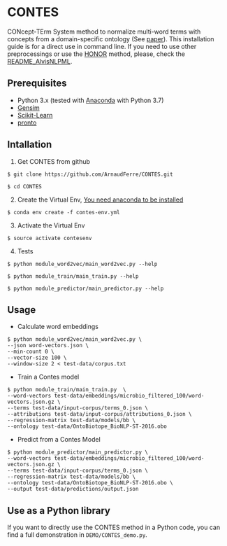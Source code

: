 # CONTES
CONcept-TErm System method to normalize multi-word terms with concepts from a domain-specific ontology (See [paper](http://www.aclweb.org/anthology/W17-2312)). This installation guide is for a direct use in command line. If you need to use other preprocessings or use the [HONOR](https://www.aclweb.org/anthology/L18-1543) method, please, check the [README_AlvisNLPML](https://github.com/ArnaudFerre/CONTES/blob/master/README_AlvisNLPML.md).

## Prerequisites
* Python 3.x (tested with [Anaconda](https://www.anaconda.com/distribution/) with Python 3.7)
* [Gensim](https://radimrehurek.com/gensim/install.html)
* [Scikit-Learn](https://scikit-learn.org/stable/install.html)
* [pronto](https://pypi.org/project/pronto/)

## Intallation
1. Get CONTES from github

```
$ git clone https://github.com/ArnaudFerre/CONTES.git

$ cd CONTES
```

2. Create the Virtual Env, [You need anaconda to be installed](https://conda.io/en/latest/miniconda.html)

```
$ conda env create -f contes-env.yml
```

3. Activate the Virtual Env

```
$ source activate contesenv
```

4. Tests

```
$ python module_word2vec/main_word2vec.py --help

$ python module_train/main_train.py --help

$ python module_predictor/main_predictor.py --help
```


## Usage
* Calculate word embeddings

```
$ python module_word2vec/main_word2vec.py \
--json word-vectors.json \
--min-count 0 \
--vector-size 100 \
--window-size 2 < test-data/corpus.txt
```

* Train a Contes model

```
$ python module_train/main_train.py  \
--word-vectors test-data/embeddings/microbio_filtered_100/word-vectors.json.gz \
--terms test-data/input-corpus/terms_0.json \
--attributions test-data/input-corpus/attributions_0.json \
--regression-matrix test-data/models/bb \
--ontology test-data/OntoBiotope_BioNLP-ST-2016.obo
```

* Predict from a Contes Model

```
$ python module_predictor/main_predictor.py \
--word-vectors test-data/embeddings/microbio_filtered_100/word-vectors.json.gz \
--terms test-data/input-corpus/terms_0.json \
--regression-matrix test-data/models/bb \
--ontology test-data/OntoBiotope_BioNLP-ST-2016.obo \
--output test-data/predictions/output.json
``` 


## Use as a Python library

If you want to directly use the CONTES method in a Python code, you can find a full demonstration in `DEMO/CONTES_demo.py`.
